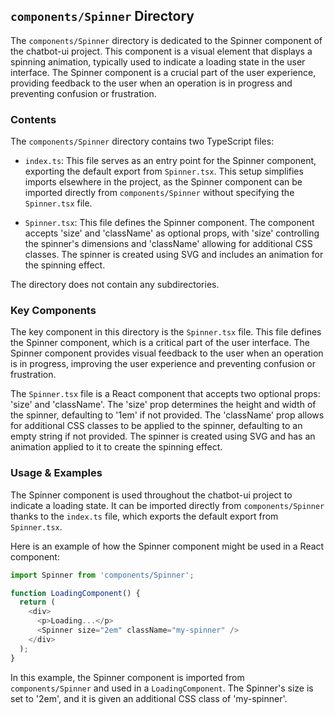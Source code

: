
## `components/Spinner` Directory

The `components/Spinner` directory is dedicated to the Spinner component of the chatbot-ui project. This component is a visual element that displays a spinning animation, typically used to indicate a loading state in the user interface. The Spinner component is a crucial part of the user experience, providing feedback to the user when an operation is in progress and preventing confusion or frustration.

### Contents

The `components/Spinner` directory contains two TypeScript files:

- `index.ts`: This file serves as an entry point for the Spinner component, exporting the default export from `Spinner.tsx`. This setup simplifies imports elsewhere in the project, as the Spinner component can be imported directly from `components/Spinner` without specifying the `Spinner.tsx` file.

- `Spinner.tsx`: This file defines the Spinner component. The component accepts 'size' and 'className' as optional props, with 'size' controlling the spinner's dimensions and 'className' allowing for additional CSS classes. The spinner is created using SVG and includes an animation for the spinning effect.

The directory does not contain any subdirectories.

### Key Components

The key component in this directory is the `Spinner.tsx` file. This file defines the Spinner component, which is a critical part of the user interface. The Spinner component provides visual feedback to the user when an operation is in progress, improving the user experience and preventing confusion or frustration.

The `Spinner.tsx` file is a React component that accepts two optional props: 'size' and 'className'. The 'size' prop determines the height and width of the spinner, defaulting to '1em' if not provided. The 'className' prop allows for additional CSS classes to be applied to the spinner, defaulting to an empty string if not provided. The spinner is created using SVG and has an animation applied to it to create the spinning effect.

### Usage & Examples

The Spinner component is used throughout the chatbot-ui project to indicate a loading state. It can be imported directly from `components/Spinner` thanks to the `index.ts` file, which exports the default export from `Spinner.tsx`.

Here is an example of how the Spinner component might be used in a React component:

```typescript
import Spinner from 'components/Spinner';

function LoadingComponent() {
  return (
    <div>
      <p>Loading...</p>
      <Spinner size="2em" className="my-spinner" />
    </div>
  );
}
```

In this example, the Spinner component is imported from `components/Spinner` and used in a `LoadingComponent`. The Spinner's size is set to '2em', and it is given an additional CSS class of 'my-spinner'.
